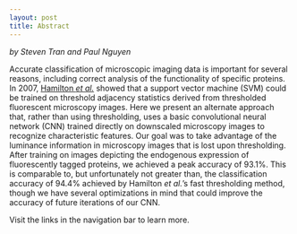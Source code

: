 ```yaml
---
layout: post
title: Abstract
---
```


*by Steven Tran and Paul Nguyen*

Accurate classification of microscopic imaging data is important for several reasons, including correct analysis of the functionality of specific proteins. In 2007, [Hamilton *et al.*](https://bmcbioinformatics.biomedcentral.com/articles/10.1186/1471-2105-8-110) showed that a support vector machine (SVM) could be trained on threshold adjacency statistics derived from thresholded fluorescent microscopy images. Here we present an alternate approach that, rather than using thresholding, uses a basic convolutional neural network (CNN) trained directly on downscaled microscopy images to recognize characteristic features. Our goal was to take advantage of the luminance information in microscopy images that is lost upon thresholding. After training on images depicting the endogenous expression of fluorescently tagged proteins, we achieved a peak accuracy of 93.1%. This is comparable to, but unfortunately not greater than, the classification accuracy of 94.4% achieved by Hamilton *et al.*’s fast thresholding method, though we have several optimizations in mind that could improve the accuracy of future iterations of our CNN.

Visit the links in the navigation bar to learn more.
